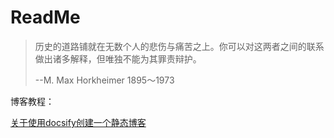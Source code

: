 # ReadMe

> 历史的道路铺就在无数个人的悲伤与痛苦之上。你可以对这两者之间的联系做出诸多解释，但唯独不能为其罪责辩护。
>
> --M. Max Horkheimer 1895～1973



博客教程：

[关于使用docsify创建一个静态博客](https://ursocn.github.io/Docs/#/./subpage/diary/subsubpage/%E5%85%B3%E4%BA%8E%E4%BD%BF%E7%94%A8docsify%E5%88%9B%E5%BB%BA%E4%B8%80%E4%B8%AA%E9%9D%99%E6%80%81%E5%8D%9A%E5%AE%A2)